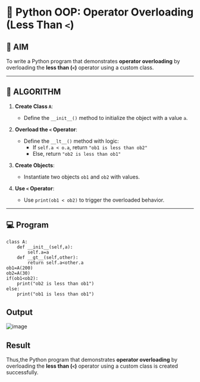 # 🐍 Python OOP: Operator Overloading (Less Than `<`)

## 🎯 AIM

To write a Python program that demonstrates **operator overloading** by overloading the **less than (`<`)** operator using a custom class.

---

## 🧠 ALGORITHM

1. **Create Class `A`**:
   - Define the `__init__()` method to initialize the object with a value `a`.

2. **Overload the `<` Operator**:
   - Define the `__lt__()` method with logic:
     - If `self.a < o.a`, return `"ob1 is less than ob2"`
     - Else, return `"ob2 is less than ob1"`

3. **Create Objects**:
   - Instantiate two objects `ob1` and `ob2` with values.

4. **Use `<` Operator**:
   - Use `print(ob1 < ob2)` to trigger the overloaded behavior.

---

## 💻 Program
```
class A:
    def __init__(self,a):
        self.a=a
    def __gt__(self,other):
        return self.a<other.a
ob1=A(200)
ob2=A(30)
if(ob1<ob2):
    print("ob2 is less than ob1")
else:
    print("ob1 is less than ob1")
```
## Output
![image](https://github.com/user-attachments/assets/761afa5a-c67e-4397-a9d7-c3779c3fa61a)

## Result
Thus,the Python program that demonstrates **operator overloading** by overloading the **less than (`<`)** operator using a custom class is created successfully.
